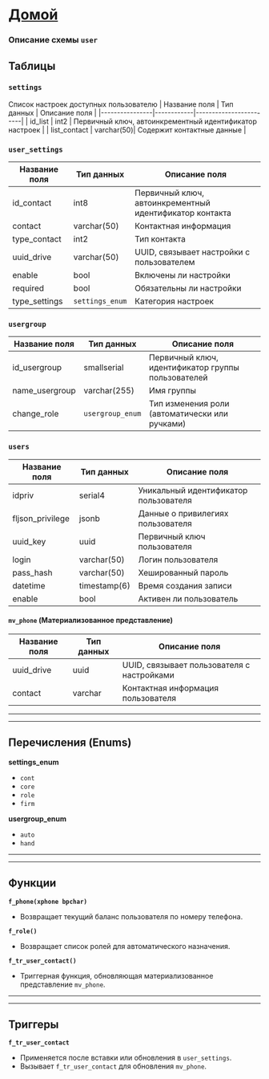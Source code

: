 # [Домой](./README.MD)
### Описание схемы `user`

## Таблицы

### `settings`
Список настроек доступных пользователю
| Название поля | Тип данных | Описание поля          |
|----------------|------------|------------------------|
| id_list        | int2       | Первичный ключ, автоинкрементный идентификатор настроек |
| list_contact   | varchar(50)| Содержит контактные данные |

### `user_settings`
| Название поля  | Тип данных   | Описание поля          |
|----------------|--------------|------------------------|
| id_contact     | int8         | Первичный ключ, автоинкрементный идентификатор контакта |
| contact        | varchar(50)  | Контактная информация  |
| type_contact   | int2         | Тип контакта           |
| uuid_drive     | varchar(50)  | UUID, связывает настройки с пользователем |
| enable         | bool         | Включены ли настройки  |
| required       | bool         | Обязательны ли настройки |
| type_settings  | `settings_enum`| Категория настроек     |

### `usergroup`
| Название поля  | Тип данных     | Описание поля          |
|----------------|----------------|------------------------|
| id_usergroup   | smallserial    | Первичный ключ, идентификатор группы пользователей |
| name_usergroup | varchar(255)   | Имя группы             |
| change_role    | `usergroup_enum` | Тип изменения роли (автоматически или ручками)    |

### `users`
| Название поля   | Тип данных     | Описание поля          |
|-----------------|----------------|------------------------|
| idpriv          | serial4        | Уникальный идентификатор пользователя |
| fljson_privilege| jsonb          | Данные о привилегиях пользователя |
| uuid_key        | uuid           | Первичный ключ пользователя |
| login           | varchar(50)    | Логин пользователя     |
| pass_hash       | varchar(50)    | Хешированный пароль    |
| datetime        | timestamp(6)   | Время создания записи  |
| enable          | bool           | Активен ли пользователь|

#### `mv_phone` (Материализованное представление)
| Название поля | Тип данных | Описание поля          |
|---------------|------------|------------------------|
| uuid_drive    | uuid       | UUID, связывает пользователя с настройками |
| contact       | varchar    | Контактная информация пользователя |

---
---

## Перечисления (Enums)
**settings_enum**
- `cont`
- `core`
- `role`
- `firm`

**usergroup_enum**
- `auto`
- `hand`

---
---
## Функции

**`f_phone(xphone bpchar)`**
- Возвращает текущий баланс пользователя по номеру телефона.

**`f_role()`**
- Возвращает список ролей для автоматического назначения.

**`f_tr_user_contact()`**
- Триггерная функция, обновляющая материализованное представление `mv_phone`.

---
---

## Триггеры

**`f_tr_user_contact`**
- Применяется после вставки или обновления в `user_settings`.
- Вызывает `f_tr_user_contact` для обновления `mv_phone`.